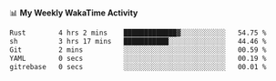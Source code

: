 <!--
**stamp711/stamp711** is a ✨ _special_ ✨ repository because its `README.md` (this file) appears on your GitHub profile.

Here are some ideas to get you started:

- 🔭 I’m currently working on ...
- 🌱 I’m currently learning ...
- 👯 I’m looking to collaborate on ...
- 🤔 I’m looking for help with ...
- 💬 Ask me about ...
- 📫 How to reach me: ...
- 😄 Pronouns: ...
- ⚡ Fun fact: ...
-->

📊 **My Weekly WakaTime Activity**

<!--START_SECTION:waka-->

```txt
Rust        4 hrs 2 mins    █████████████▓░░░░░░░░░░░   54.75 %
sh          3 hrs 17 mins   ███████████░░░░░░░░░░░░░░   44.46 %
Git         2 mins          ░░░░░░░░░░░░░░░░░░░░░░░░░   00.59 %
YAML        0 secs          ░░░░░░░░░░░░░░░░░░░░░░░░░   00.19 %
gitrebase   0 secs          ░░░░░░░░░░░░░░░░░░░░░░░░░   00.01 %
```

<!--END_SECTION:waka-->
